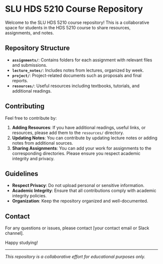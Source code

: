 # SLU HDS 5210 Course Repository

Welcome to the SLU HDS 5210 course repository! This is a collaborative space for students in the HDS 5210 course to share resources, assignments, and notes.

## Repository Structure

- **`assignments/`**: Contains folders for each assignment with relevant files and submissions.
- **`lecture_notes/`**: Includes notes from lectures, organized by week.
- **`project/`**: Project-related documents such as proposals and final reports.
- **`resources/`**: Useful resources including textbooks, tutorials, and additional readings.

## Contributing

Feel free to contribute by:

1. **Adding Resources**: If you have additional readings, useful links, or resources, please add them to the `resources/` directory.
2. **Updating Notes**: You can contribute by updating lecture notes or adding notes from additional sources.
3. **Sharing Assignments**: You can add your work for assignments to the corresponding directories. Please ensure you respect academic integrity and privacy.

## Guidelines

- **Respect Privacy**: Do not upload personal or sensitive information.
- **Academic Integrity**: Ensure that all contributions comply with academic integrity policies.
- **Organization**: Keep the repository organized and well-documented.

## Contact

For any questions or issues, please contact [your contact email or Slack channel].

Happy studying!

---

*This repository is a collaborative effort for educational purposes only.*
